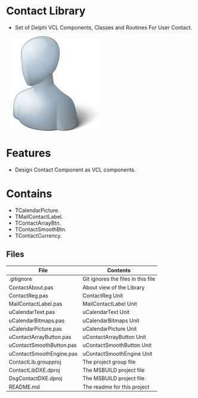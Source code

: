 # Contact Library
- Set of Delphi VCL Components, Classes and Routines For User Contact. 

![](Contact-Library.png) 



# Features  

- Design Contact Component as VCL components.


# Contains 

- TCalendarPicture.
- TMailContactLabel.
- TContactArrayBtn.
- TContactSmoothBtn.
- TContactCurrency.

## Files

| File | Contents | 
| --- | --- |
| .gitignore | Git ignores the files in this file |
| ContactAbout.pas | About view of the Library |
| ContactReg.pas |ContactReg Unit | 
| MailContactLabel.pas |MailContactLabel Unit |
| uCalendarText.pas |uCalendarText Unit |
| uCalendarBitmaps.pas |uCalendarBitmaps Unit |
| uCalendarPicture.pas |uCalendarPicture Unit |
| uContactArrayButton.pas |uContactArrayButton Unit |
| uContactSmoothButton.pas |uContactSmoothButton Unit |
| uContactSmoothEngine.pas |uContactSmoothEngine Unit |
| ContactLib.groupproj | The project group file |
| ContactLibDXE.dproj | The MSBUILD project file |
| DsgContactDXE.dproj | The MSBUILD project file |
| README.md | The readme for this project |

